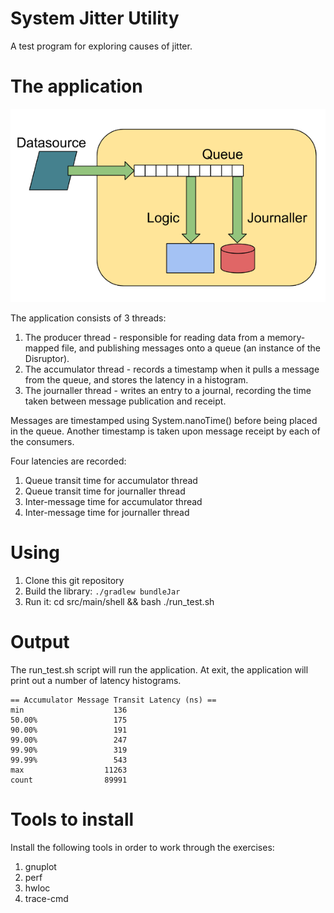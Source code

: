 System Jitter Utility
=====================

A test program for exploring causes of jitter.


The application
===============

![Application diagram](doc/application.png)

The application consists of 3 threads:

1. The producer thread - responsible for reading data from a memory-mapped file, and publishing messages onto a queue (an instance of the Disruptor).
2. The accumulator thread - records a timestamp when it pulls a message from the queue, and stores the latency in a histogram.
3. The journaller thread - writes an entry to a journal, recording the time taken between message publication and receipt.

Messages are timestamped using System.nanoTime() before being placed in the queue. Another timestamp is taken upon message receipt by each of the consumers.

Four latencies are recorded:

1. Queue transit time for accumulator thread
2. Queue transit time for journaller thread
3. Inter-message time for accumulator thread
4. Inter-message time for journaller thread

Using
=====

1. Clone this git repository
2. Build the library: `./gradlew bundleJar`
3. Run it: cd src/main/shell && bash ./run_test.sh


Output
======

The run_test.sh script will run the application. At exit, the application will print out a number of latency histograms.

    == Accumulator Message Transit Latency (ns) ==
    min                    136
    50.00%                 175
    90.00%                 191
    99.00%                 247
    99.90%                 319
    99.99%                 543
    max                  11263
    count                89991

Tools to install
================

Install the following tools in order to work through the exercises:

1. gnuplot
2. perf
3. hwloc
4. trace-cmd
